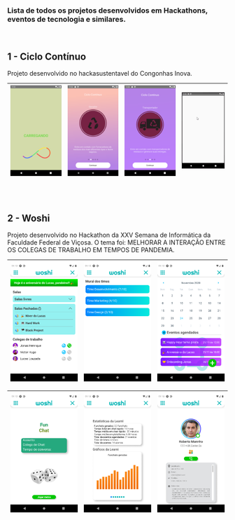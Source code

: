 ### Lista de todos os projetos desenvolvidos em Hackathons, eventos de tecnologia e similares.

<br/>

## 1 - Ciclo Contínuo
Projeto desenvolvido no hackasustentavel do Congonhas Inova.

![](ciclocontinuo/demonstracao/Screenshot_0.png)  |  ![](ciclocontinuo/demonstracao/Screenshot_2.png) |  ![](ciclocontinuo/demonstracao/Screenshot_3.png)  |  ![](ciclocontinuo/demonstracao/demo.gif)  |
:---------------:|:----------------:|:-----------------:|:-----------------:|

<br/>
<br/>

## 2 - Woshi
Projeto desenvolvido no Hackathon da XXV Semana de Informática da Faculdade Federal de Viçosa. 
O tema foi: MELHORAR A INTERAÇÃO ENTRE OS COLEGAS DE TRABALHO EM TEMPOS DE PANDEMIA.

![](woshi/screenshoots/Screenshot_1.png)  |  ![](woshi/screenshoots/Screenshot_2.png) |  ![](woshi/screenshoots/Screenshot_3.png)  | 
:---------------:|:----------------:|:-----------------:|

![](woshi/screenshoots/Screenshot_4.png)  |  ![](woshi/screenshoots/Screenshot_5.png) |  ![](woshi/screenshoots/Screenshot_6.png)  | 
:---------------:|:----------------:|:-----------------:|
<br/>
